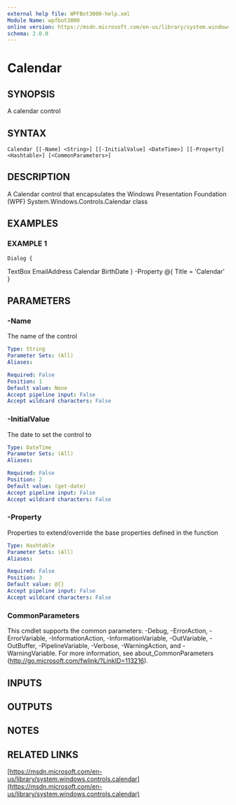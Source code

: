 ```yaml
---
external help file: WPFBot3000-help.xml
Module Name: wpfbot3000
online version: https://msdn.microsoft.com/en-us/library/system.windows.controls.calendar
schema: 2.0.0
---
```


# Calendar

## SYNOPSIS
A calendar control

## SYNTAX

```
Calendar [[-Name] <String>] [[-InitialValue] <DateTime>] [[-Property] <Hashtable>] [<CommonParameters>]
```

## DESCRIPTION
A Calendar control that encapsulates the Windows Presentation Foundation (WPF) System.Windows.Controls.Calendar class

## EXAMPLES

### EXAMPLE 1
```
Dialog {
```

TextBox EmailAddress
    Calendar BirthDate
} -Property @{ Title = 'Calendar' }

## PARAMETERS

### -Name
The name of the control

```yaml
Type: String
Parameter Sets: (All)
Aliases:

Required: False
Position: 1
Default value: None
Accept pipeline input: False
Accept wildcard characters: False
```

### -InitialValue
The date to set the control to

```yaml
Type: DateTime
Parameter Sets: (All)
Aliases:

Required: False
Position: 2
Default value: (get-date)
Accept pipeline input: False
Accept wildcard characters: False
```

### -Property
Properties to extend/override the base properties defined in the function

```yaml
Type: Hashtable
Parameter Sets: (All)
Aliases:

Required: False
Position: 3
Default value: @{}
Accept pipeline input: False
Accept wildcard characters: False
```

### CommonParameters
This cmdlet supports the common parameters: -Debug, -ErrorAction, -ErrorVariable, -InformationAction, -InformationVariable, -OutVariable, -OutBuffer, -PipelineVariable, -Verbose, -WarningAction, and -WarningVariable.
For more information, see about_CommonParameters (http://go.microsoft.com/fwlink/?LinkID=113216).

## INPUTS

## OUTPUTS

## NOTES

## RELATED LINKS

[https://msdn.microsoft.com/en-us/library/system.windows.controls.calendar](https://msdn.microsoft.com/en-us/library/system.windows.controls.calendar)

